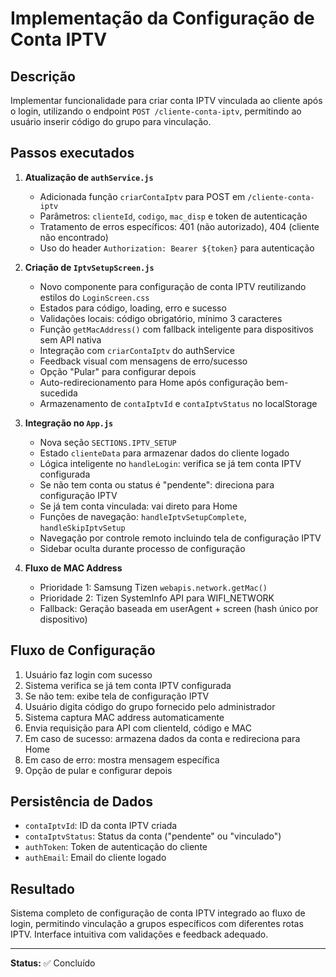 # Implementação da Configuração de Conta IPTV

## Descrição
Implementar funcionalidade para criar conta IPTV vinculada ao cliente após o login, utilizando o endpoint `POST /cliente-conta-iptv`, permitindo ao usuário inserir código do grupo para vinculação.

## Passos executados

1. **Atualização de `authService.js`**
   - Adicionada função `criarContaIptv` para POST em `/cliente-conta-iptv`
   - Parâmetros: `clienteId`, `codigo`, `mac_disp` e token de autenticação
   - Tratamento de erros específicos: 401 (não autorizado), 404 (cliente não encontrado)
   - Uso do header `Authorization: Bearer ${token}` para autenticação

2. **Criação de `IptvSetupScreen.js`**
   - Novo componente para configuração de conta IPTV reutilizando estilos do `LoginScreen.css`
   - Estados para código, loading, erro e sucesso
   - Validações locais: código obrigatório, mínimo 3 caracteres
   - Função `getMacAddress()` com fallback inteligente para dispositivos sem API nativa
   - Integração com `criarContaIptv` do authService
   - Feedback visual com mensagens de erro/sucesso
   - Opção "Pular" para configurar depois
   - Auto-redirecionamento para Home após configuração bem-sucedida
   - Armazenamento de `contaIptvId` e `contaIptvStatus` no localStorage

3. **Integração no `App.js`**
   - Nova seção `SECTIONS.IPTV_SETUP`
   - Estado `clienteData` para armazenar dados do cliente logado
   - Lógica inteligente no `handleLogin`: verifica se já tem conta IPTV configurada
   - Se não tem conta ou status é "pendente": direciona para configuração IPTV
   - Se já tem conta vinculada: vai direto para Home
   - Funções de navegação: `handleIptvSetupComplete`, `handleSkipIptvSetup`
   - Navegação por controle remoto incluindo tela de configuração IPTV
   - Sidebar oculta durante processo de configuração

4. **Fluxo de MAC Address**
   - Prioridade 1: Samsung Tizen `webapis.network.getMac()`
   - Prioridade 2: Tizen SystemInfo API para WIFI_NETWORK
   - Fallback: Geração baseada em userAgent + screen (hash único por dispositivo)

## Fluxo de Configuração
1. Usuário faz login com sucesso
2. Sistema verifica se já tem conta IPTV configurada
3. Se não tem: exibe tela de configuração IPTV
4. Usuário digita código do grupo fornecido pelo administrador
5. Sistema captura MAC address automaticamente
6. Envia requisição para API com clienteId, código e MAC
7. Em caso de sucesso: armazena dados da conta e redireciona para Home
8. Em caso de erro: mostra mensagem específica
9. Opção de pular e configurar depois

## Persistência de Dados
- `contaIptvId`: ID da conta IPTV criada
- `contaIptvStatus`: Status da conta ("pendente" ou "vinculado")
- `authToken`: Token de autenticação do cliente
- `authEmail`: Email do cliente logado

## Resultado
Sistema completo de configuração de conta IPTV integrado ao fluxo de login, permitindo vinculação a grupos específicos com diferentes rotas IPTV. Interface intuitiva com validações e feedback adequado.

---

**Status:** ✅ Concluído 